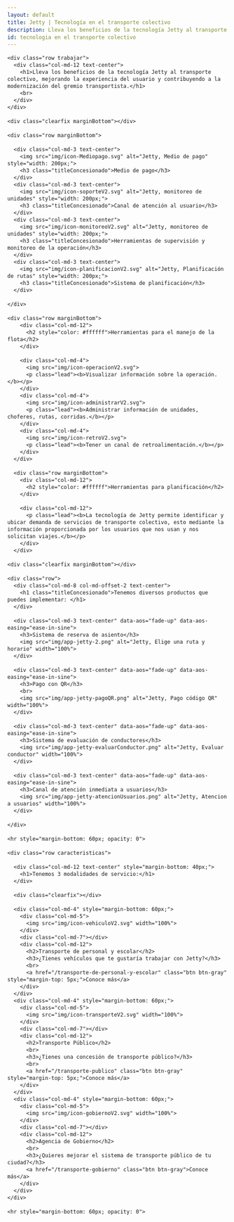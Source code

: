 ```yaml
---
layout: default
title: Jetty | Tecnología en el transporte colectivo
description: Lleva los beneficios de la tecnología Jetty al transporte colectivo.
id: tecnologia en el transporte colectivo
---
```


<div class="container-fluid gradient">
  <div class="container concesionado">

    <div class="row trabajar">
      <div class="col-md-12 text-center">
        <h1>Lleva los beneficios de la tecnología Jetty al transporte colectivo, mejorando la experiencia del usuario y contribuyendo a la modernización del gremio transportista.</h1>
        <br>
      </div>
    </div>

    <div class="clearfix marginBottom"></div>

    <div class="row marginBottom">

      <div class="col-md-3 text-center">
        <img src="img/icon-Mediopago.svg" alt="Jetty, Medio de pago" style="width: 200px;">
        <h3 class="titleConcesionado">Medio de pago</h3>
      </div>
      <div class="col-md-3 text-center">
        <img src="img/icon-soporteV2.svg" alt="Jetty, monitoreo de unidades" style="width: 200px;">
        <h3 class="titleConcesionado">Canal de atención al usuario</h3>
      </div>
      <div class="col-md-3 text-center">
        <img src="img/icon-monitoreoV2.svg" alt="Jetty, monitoreo de unidades" style="width: 200px;">
        <h3 class="titleConcesionado">Herramientas de supervisión y monitoreo de la operación</h3>
      </div>
      <div class="col-md-3 text-center">
        <img src="img/icon-planificacionV2.svg" alt="Jetty, Planificación de rutas" style="width: 200px;">
        <h3 class="titleConcesionado">Sistema de planificación</h3>
      </div>

    </div>

    <div class="row marginBottom">
        <div class="col-md-12">
          <h2 style="color: #ffffff">Herramientas para el manejo de la flota</h2>
        </div>

        <div class="col-md-4">
          <img src="img/icon-operacionV2.svg">
          <p class="lead"><b>Visualizar información sobre la operación.</b></p>
        </div>
        <div class="col-md-4">
          <img src="img/icon-administrarV2.svg">
          <p class="lead"><b>Administrar información de unidades, choferes, rutas, corridas.</b></p>
        </div>
        <div class="col-md-4">
          <img src="img/icon-retroV2.svg">
          <p class="lead"><b>Tener un canal de retroalimentación.</b></p>
        </div>
      </div>

      <div class="row marginBottom">
        <div class="col-md-12">
          <h2 style="color: #ffffff">Herramientas para planificación</h2>
        </div>

        <div class="col-md-12">
          <p class="lead"><b>La tecnología de Jetty permite identificar y ubicar demanda de servicios de transporte colectivo, esto mediante la información proporcionada por los usuarios que nos usan y nos solicitan viajes.</b></p>
        </div>
      </div>

    <div class="clearfix marginBottom"></div>

    <div class="row">
      <div class="col-md-8 col-md-offset-2 text-center">
        <h1 class="titleConcesionado">Tenemos diversos productos que puedes implementar: </h1>
      </div>

      <div class="col-md-3 text-center" data-aos="fade-up" data-aos-easing="ease-in-sine">
        <h3>Sistema de reserva de asiento</h3>
        <img src="img/app-jetty-2.png" alt="Jetty, Elige una ruta y horario" width="100%">
      </div>

      <div class="col-md-3 text-center" data-aos="fade-up" data-aos-easing="ease-in-sine">
        <h3>Pago con QR</h3>
        <br>
        <img src="img/app-jetty-pagoQR.png" alt="Jetty, Pago código QR" width="100%">
      </div>

      <div class="col-md-3 text-center" data-aos="fade-up" data-aos-easing="ease-in-sine">
        <h3>Sistema de evaluación de conductores</h3>
        <img src="img/app-jetty-evaluarConductor.png" alt="Jetty, Evaluar conductor" width="100%">
      </div>

      <div class="col-md-3 text-center" data-aos="fade-up" data-aos-easing="ease-in-sine">
        <h3>Canal de atención inmediata a usuarios</h3>
        <img src="img/app-jetty-atencionUsuarios.png" alt="Jetty, Atencion a usuarios" width="100%">
      </div>

    </div>

    <hr style="margin-bottom: 60px; opacity: 0">

    <div class="row caracteristicas">

      <div class="col-md-12 text-center" style="margin-bottom: 40px;">
        <h1>Tenemos 3 modalidades de servicio:</h1>
      </div>

      <div class="clearfix"></div>

      <div class="col-md-4" style="margin-bottom: 60px;">
        <div class="col-md-5">
          <img src="img/icon-vehiculoV2.svg" width="100%">
        </div>
        <div class="col-md-7"></div>
        <div class="col-md-12">
          <h2>Transporte de personal y escolar</h2>
          <h3>¿Tienes vehículos que te gustaría trabajar con Jetty?</h3>
          <br>
          <a href="/transporte-de-personal-y-escolar" class="btn btn-gray" style="margin-top: 5px;">Conoce más</a>
        </div>
      </div>
      <div class="col-md-4" style="margin-bottom: 60px;">
        <div class="col-md-5">
          <img src="img/icon-transporteV2.svg" width="100%">
        </div>
        <div class="col-md-7"></div>
        <div class="col-md-12">
          <h2>Transporte Público</h2>
          <br>
          <h3>¿Tienes una concesión de transporte público?</h3>
          <br>
          <a href="/transporte-publico" class="btn btn-gray" style="margin-top: 5px;">Conoce más</a>
        </div>
      </div>
      <div class="col-md-4" style="margin-bottom: 60px;">
        <div class="col-md-5">
          <img src="img/icon-gobiernoV2.svg" width="100%">
        </div>
        <div class="col-md-7"></div>
        <div class="col-md-12">
          <h2>Agencia de Gobierno</h2>
          <br>
          <h3>¿Quieres mejorar el sistema de transporte público de tu ciudad?</h3>
          <a href="/transporte-gobierno" class="btn btn-gray">Conoce más</a>
        </div>
      </div>
    </div>

    <hr style="margin-bottom: 60px; opacity: 0">

  </div>
</div>

